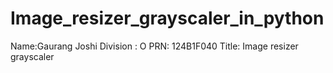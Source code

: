 # Image_resizer_grayscaler_in_python
Name:Gaurang Joshi
Division : O
PRN: 124B1F040
Title: Image resizer grayscaler

